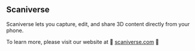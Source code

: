 ## Scaniverse

Scaniverse lets you capture, edit, and share 3D content directly from your phone.

To learn more, please visit our website at 🚀 [scaniverse.com](https://scaniverse.com) 🚀

<!--
[![Download](https://scaniverse.com/images/download.svg)](https://apps.apple.com/us/app/scaniverse-3d-scanner/id1541433223)
-->
